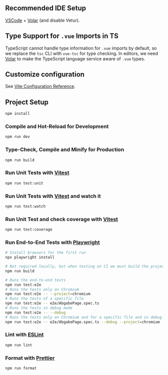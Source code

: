 ## Recommended IDE Setup

[VSCode](https://code.visualstudio.com/) + [Volar](https://marketplace.visualstudio.com/items?itemName=Vue.volar) (and disable Vetur).

## Type Support for `.vue` Imports in TS

TypeScript cannot handle type information for `.vue` imports by default, so we replace the `tsc` CLI with `vue-tsc` for type checking. In editors, we need [Volar](https://marketplace.visualstudio.com/items?itemName=Vue.volar) to make the TypeScript language service aware of `.vue` types.

## Customize configuration

See [Vite Configuration Reference](https://vite.dev/config/).

## Project Setup

```sh
npm install
```

### Compile and Hot-Reload for Development

```sh
npm run dev
```

### Type-Check, Compile and Minify for Production

```sh
npm run build
```

### Run Unit Tests with [Vitest](https://vitest.dev/)

```sh
npm run test:unit
```

### Run Unit Tests with [Vitest](https://vitest.dev/) and watch it

```sh
npm run test:watch
```

### Run Unit Test and check coverage with [Vitest](https://vitest.dev/)

```sh
npm run test:coverage
```

### Run End-to-End Tests with [Playwright](https://playwright.dev)

```sh
# Install browsers for the first run
npx playwright install

# Not required locally, but when testing on CI we must build the project first
npm run build

# Runs the end-to-end tests
npm run test:e2e
# Runs the tests only on Chromium
npm run test:e2e -- --project=chromium
# Runs the tests of a specific file
npm run test:e2e -- e2e/AbgabePage.spec.ts
# Runs the tests in debug mode
npm run test:e2e -- --debug
# Runs the tests only on Chromium and for a specific file and in debug mode
npm run test:e2e -- e2e/AbgabePage.spec.ts --debug --project=chromium
```

### Lint with [ESLint](https://eslint.org/)

```sh
npm run lint
```

### Format with [Prettier](https://prettier.io)

```sh
npm run format
```
